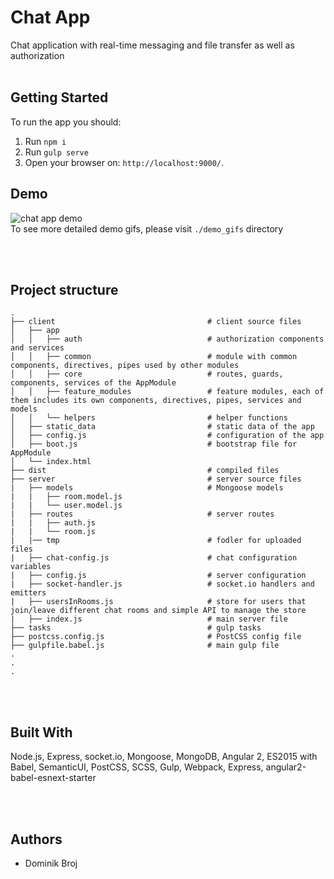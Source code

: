 # Chat App

Chat application with real-time messaging and file transfer as well as authorization
<br/><br/>

## Getting Started

To run the app you should:

1. Run ```npm i```
2. Run ```gulp serve```
3. Open your browser on: ```http://localhost:9000/```.


## Demo

![chat app demo](./demo_gifs/6.Demo.gif)
<br/>
To see more detailed demo gifs, please visit ```./demo_gifs``` directory

<br/><br/>


## Project structure
```
.  
├── client                                  # client source files  
│   ├── app                                  
│   │   ├── auth                            # authorization components and services
│   │   ├── common                          # module with common components, directives, pipes used by other modules
│   │   ├── core                            # routes, guards, components, services of the AppModule
│   │   ├── feature_modules                 # feature modules, each of them includes its own components, directives, pipes, services and models
│   │   └── helpers                         # helper functions
│   ├── static_data                         # static data of the app
│   ├── config.js                           # configuration of the app
│   ├── boot.js                             # bootstrap file for AppModule
│   └── index.html  
├── dist                                    # compiled files   
├── server                                  # server source files
|   ├── models                              # Mongoose models
|   |   ├── room.model.js
|   |   └── user.model.js
|   ├── routes                              # server routes
|   |   ├── auth.js
|   |   └── room.js
|   |── tmp                                 # fodler for uploaded files
|   ├── chat-config.js                      # chat configuration variables
|   ├── config.js                           # server configuration
|   ├── socket-handler.js                   # socket.io handlers and emitters
|   ├── usersInRooms.js                     # store for users that join/leave different chat rooms and simple API to manage the store
|   ├── index.js                            # main server file
├── tasks                                   # gulp tasks
├── postcss.config.js                       # PostCSS config file
├── gulpfile.babel.js                       # main gulp file
.
.
.
```
<br/><br/>

## Built With

Node.js, Express, socket.io, Mongoose, MongoDB, Angular 2, ES2015 with Babel, SemanticUI, PostCSS, SCSS, Gulp, Webpack, Express, angular2-babel-esnext-starter

<br/><br/>

## Authors

* Dominik Broj
